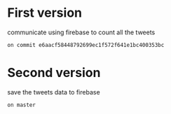 # First version

communicate using firebase to count all the tweets

```
on commit e6aacf58448792699ec1f572f641e1bc400353bc
```



# Second version

save the tweets data to firebase
```
on master
```

